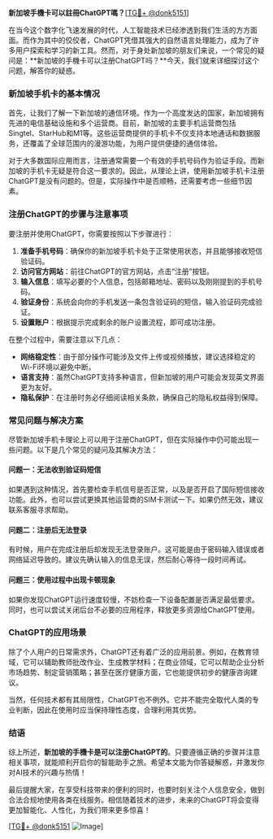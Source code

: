 **新加坡手機卡可以註冊ChatGPT嗎？**[[TG💪+ @donk5151](https://t.me/s/donk5151)]

在当今这个数字化飞速发展的时代，人工智能技术已经渗透到我们生活的方方面面。而作为其中的佼佼者，ChatGPT凭借其强大的自然语言处理能力，成为了许多用户探索和学习的新工具。然而，对于身处新加坡的朋友们来说，一个常见的疑问是：**新加坡的手機卡可以注册ChatGPT吗？**今天，我们就来详细探讨这个问题，解答你的疑惑。

### 新加坡手机卡的基本情况

首先，让我们了解一下新加坡的通信环境。作为一个高度发达的国家，新加坡拥有先进的电信基础设施和多个运营商。目前，新加坡的主要手机运营商包括Singtel、StarHub和M1等。这些运营商提供的手机卡不仅支持本地通话和数据服务，还覆盖了全球范围内的漫游功能，为用户提供便捷的通信体验。

对于大多数国际应用而言，注册通常需要一个有效的手机号码作为验证手段。而新加坡的手机卡无疑是符合这一要求的。因此，从理论上讲，使用新加坡手机卡注册ChatGPT是没有问题的。但是，实际操作中是否顺畅，还需要考虑一些细节因素。

### 注册ChatGPT的步骤与注意事项

要注册并使用ChatGPT，你需要按照以下步骤进行：

1. **准备手机号码**：确保你的新加坡手机卡处于正常使用状态，并且能够接收短信验证码。
2. **访问官方网站**：前往ChatGPT的官方网站，点击“注册”按钮。
3. **输入信息**：填写必要的个人信息，包括邮箱地址、密码以及刚刚提到的手机号码。
4. **验证身份**：系统会向你的手机发送一条包含验证码的短信，输入验证码完成验证。
5. **设置账户**：根据提示完成剩余的账户设置流程，即可成功注册。

在整个过程中，需要注意以下几点：

- **网络稳定性**：由于部分操作可能涉及文件上传或视频播放，建议选择稳定的Wi-Fi环境以避免中断。
- **语言支持**：虽然ChatGPT支持多种语言，但新加坡的用户可能会发现英文界面更为友好。
- **隐私保护**：在注册时务必仔细阅读相关条款，确保自己的隐私权益得到保障。

### 常见问题与解决方案

尽管新加坡手机卡理论上可以用于注册ChatGPT，但在实际操作中仍可能出现一些问题。以下是几个常见的疑问及其解决方法：

#### 问题一：无法收到验证码短信
如果遇到这种情况，首先要检查手机信号是否正常，以及是否开启了国际短信接收功能。此外，也可以尝试更换其他运营商的SIM卡测试一下。如果仍然无效，建议联系客服寻求帮助。

#### 问题二：注册后无法登录
有时候，用户在完成注册后却发现无法登录账户。这可能是由于密码输入错误或者网络延迟导致的。建议先确认输入的信息无误，然后耐心等待一段时间再试。

#### 问题三：使用过程中出现卡顿现象
如果你发现ChatGPT运行速度较慢，不妨检查一下设备配置是否满足最低要求。同时，也可以尝试关闭后台不必要的应用程序，释放更多资源给ChatGPT使用。

### ChatGPT的应用场景

除了个人用户的日常需求外，ChatGPT还有着广泛的应用前景。例如，在教育领域，它可以辅助教师批改作业、生成教学材料；在商业领域，它可以帮助企业分析市场趋势、制定营销策略；甚至在医疗健康方面，它也能提供初步的健康咨询建议。

当然，任何技术都有其局限性，ChatGPT也不例外。它并不能完全取代人类的专业判断，因此在使用时应当保持理性态度，合理利用其优势。

### 结语

综上所述，**新加坡的手機卡是可以注册ChatGPT的**。只要遵循正确的步骤并注意相关事项，就能顺利开启你的智能助手之旅。希望本文能为你答疑解惑，并激发你对AI技术的兴趣与热情！

最后提醒大家，在享受科技带来的便利的同时，也要时刻关注个人信息安全，做到合法合规地使用各类在线服务。相信随着技术的进步，未来的ChatGPT将会变得更加智能化、人性化，为我们带来更多惊喜！

[[TG💪+ @donk5151](https://t.me/s/donk5151) ![Image](https://i.postimg.cc/rwNCRYN7/Snipaste-2025-04-30-17-27-05.png)]